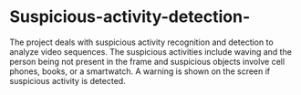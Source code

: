 # Suspicious-activity-detection-
The project deals with suspicious activity recognition and detection to analyze video sequences. The suspicious activities include waving and the person being not present in the frame and suspicious objects involve cell phones, books, or a smartwatch. A warning is shown on the screen if suspicious activity is detected.
